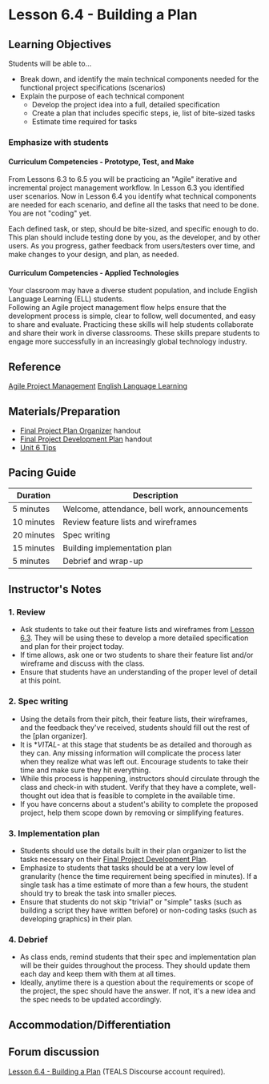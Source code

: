 # Lesson 6.4 - Building a Plan

## Learning Objectives

Students will be able to...

- Break down, and identify the main technical components needed for the functional project specifications (scenarios)
- Explain the purpose of each technical component
  - Develop the project idea into a full, detailed specification
  - Create a plan that includes specific steps, ie, list of bite-sized tasks
  - Estimate time required for tasks

### Emphasize with students

#### Curriculum Competencies - Prototype, Test, and Make

From Lessons 6.3 to 6.5 you will be practicing an "Agile" iterative and incremental project management workflow.  In Lesson 6.3 you identified user scenarios.  Now in Lesson 6.4 you identify what technical components are needed for each scenario,  and define all the tasks that need to be done.  You are not "coding" yet.

Each defined task, or step, should be bite-sized, and specific enough to do.  
This plan should include testing done by you, as the developer, and by other users.
As you progress, gather feedback from users/testers over time, and make changes to your design, and plan, as needed.

#### Curriculum Competencies - Applied Technologies

Your classroom may have a diverse student population, and include English Language Learning (ELL) students.  
Following an Agile project management flow helps ensure that the development process is simple, clear to follow, well documented, and easy to share and evaluate.  Practicing these skills will help students collaborate and share their work in diverse classrooms.  These skills prepare students to engage more successfully in an increasingly global technology industry.

## Reference

[Agile Project Management](https://www.atlassian.com/agile)
[English Language Learning](https://www2.gov.bc.ca/gov/content/education-training/k-12/teach/teaching-tools/english-language-learning)

## Materials/Preparation

- [Final Project Plan Organizer][] handout
- [Final Project Development Plan][] handout
- [Unit 6 Tips](unit_6_tips.md)

## Pacing Guide

| Duration  | Description                                   |
| --------- | --------------------------------------------- |
| 5 minutes | Welcome, attendance, bell work, announcements |
| 10 minutes | Review feature lists and wireframes |
| 20 minutes | Spec writing |
| 15 minutes | Building implementation plan|
| 5 minutes | Debrief and wrap-up|

## Instructor's Notes

### 1. Review

- Ask students to take out their feature lists and wireframes from [Lesson 6.3](lesson_63.md). They will be using these to develop a more detailed specification and plan for their project today.
- If time allows, ask one or two students to share their feature list and/or wireframe and discuss with the class.
- Ensure that students have an understanding of the proper level of detail at this point.

### 2. Spec writing

- Using the details from their pitch, their feature lists, their wireframes, and the feedback they've received, students should fill out the rest of the [plan organizer].
- It is **VITAL*- at this stage that students be as detailed and thorough as they can.  Any missing information will complicate the process later when they realize what was left out.  Encourage students to take their time and make sure they hit everything.
- While this process is happening, instructors should circulate through the class and check-in with student.  Verify that they have a complete, well-thought out idea that is feasible to complete in the available time.  
- If you have concerns about a student's ability to complete the proposed project, help them scope down by removing or simplifying features.

### 3. Implementation plan

- Students should use the details built in their plan organizer to list the tasks necessary on their [Final Project Development Plan].
- Emphasize to students that tasks should be at a very low level of granularity (hence the time requirement being specified in minutes).  If a single task has a time estimate of more than a few hours, the student should try to break the task into smaller pieces.
- Ensure that students do not skip "trivial" or "simple" tasks (such as building a script they have written before) or non-coding tasks (such as developing graphics) in their plan.

### 4. Debrief

- As class ends, remind students that their spec and implementation plan will be their guides throughout the process.  They should update them each day and keep them with them at all times.
- Ideally, anytime there is a question about the requirements or scope of the project, the spec should have the answer.  If not, it's a new idea and the spec needs to be updated accordingly.

## Accommodation/Differentiation

## Forum discussion

[Lesson 6.4 - Building a Plan](http://forums.tealsk12.org/c/intro-unit-6/lesson-6-4-building-a-plan) (TEALS Discourse account required).

[Final Project Plan Organizer]: https://github.com/TEALSK12/introduction-to-computer-science/blob/master/Final%20Project%20Plan%20Organizer.docx?raw=true
[Final Project Development Plan]: https://github.com/TEALSK12/introduction-to-computer-science/blob/master/Final%20Project%20Development%20Plan.docx?raw=true
